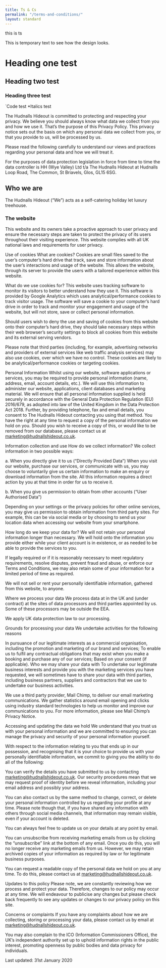 ```yaml
---
title: Ts & Cs
permalink: "/terms-and-conditions/"
layout: standard
---
```


this is ts

This is temporary text to see how the design looks. 

# Heading one test
## Heading two test
### Heading three test
`Code test
*Italics test


The Hudnalls Hideout is committed to protecting and respecting your privacy. We believe you should always know what data we collect from you and how we use it. That’s the purpose of this Privacy Policy.
This privacy notice sets out the basis on which any personal data we collect from you, or that you provide to us, will be processed by us.

Please read the following carefully to understand our views and practices regarding your personal data and how we will treat it.

For the purposes of data protection legislation in force from time to time the data controller is HH (Wye Valley) Ltd t/a The Hudnalls Hideout at Hudnalls Loop Road, The Common, St Briavels, Glos, GL15 6SG.

## **Who we are**
The Hudnalls Hideout (“We”) acts as a self-catering holiday let luxury treehouse.

### **The website**
This website and its owners take a proactive approach to user privacy and ensure the necessary steps are taken to protect the privacy of its users throughout their visiting experience. This website complies with all UK national laws and requirements for user privacy.

Use of cookies
What are cookies?
Cookies are small files saved to the user’s computer’s hard drive that track, save and store information about the user’s interactions and usage of the website. This allows the website, through its server to provide the users with a tailored experience within this website.

What do we use cookies for?
This website uses tracking software to monitor its visitors to better understand how they use it. This software is provided by Google Analytics which uses analytical/performance cookies to track visitor usage. The software will save a cookie to your computer’s hard drive in order to track and monitor your engagement and usage of the website, but will not store, save or collect personal information.

Should users wish to deny the use and saving of cookies from this website onto their computer’s hard drive, they should take necessary steps within their web browser’s security settings to block all cookies from this website and its external serving vendors.

Please note that third parties (including, for example, advertising networks and providers of external services like web traffic analysis services) may also use cookies, over which we have no control. These cookies are likely to be analytical/performance cookies or targeting cookies.

Personal Information
Whilst using our website, software applications or services, you may be required to provide personal information (name, address, email, account details, etc.). We will use this information to administer our website, applications, client databases and marketing material. We will ensure that all personal information supplied is held securely in accordance with the General Data Protection Regulation (EU) 2016/679, as adopted into law of the United Kingdom in the Data Protection Act 2018. Further, by providing telephone, fax and email details, you consent to The Hudnalls Hideout contacting you using that method. You have the right at any time to request a copy of the personal information we hold on you. Should you wish to receive a copy of this, or would like to be removed from our database, please contact us at marketing@hudnallshideout.co.uk.

Information collection and use
How do we collect information?
We collect information in two possible ways:

a. When you directly give it to us (“Directly Provided Data”)
When you visit our website, purchase our services, or communicate with us, you may choose to voluntarily give us certain information to make an enquiry or download information from the site. All this information requires a direct action by you at that time in order for us to receive it.

b. When you give us permission to obtain from other accounts (“User Authorised Data”)

Depending on your settings or the privacy policies for other online services, you may give us permission to obtain information from third party sites. For example, this can be via social media or by choosing to send us your location data when accessing our website from your smartphone.

How long do we keep your data for?
We will not retain your personal information longer than necessary. We will hold onto the information you provide either while your client account is in existence, or as needed to be able to provide the services to you.

If legally required or if it is reasonably necessary to meet regulatory requirements, resolve disputes, prevent fraud and abuse, or enforce our Terms and Conditions, we may also retain some of your information for a limited period of time as required.

We will not sell or rent your personally identifiable information, gathered from this website, to anyone.

Where we process your data
We process data at in the UK and (under contract) at the sites of data processors and third parties appointed by us. Some of these processors may be outside the EEA.

We apply UK data protection law to our processing.

Grounds for processing your data
We undertake activities for the following reasons

In pursuance of our legitimate interests as a commercial organisation, including the promotion and marketing of our brand and services;
To enable us to fulfil any contractual obligations that may exist when you make a booking and purchase any of our services;
Based on your consent (if applicable).
Who we may share your data with
To undertake our legitimate business interests and provide you with the marketing services you have requested, we will sometimes have to share your data with third parties, including business partners, suppliers and contractors that we use to undertake our business activities.

We use a third party provider, Mail Chimp, to deliver our email marketing communications. We gather statistics around email opening and clicks using industry standard technologies to help us monitor and improve our communications to you. For more information, please see Mail Chimp’s Privacy Notice.

Accessing and updating the data we hold
We understand that you trust us with your personal information and we are committed to ensuring you can manage the privacy and security of your personal information yourself.

With respect to the information relating to you that ends up in our possession, and recognising that it is your choice to provide us with your personally identifiable information, we commit to giving you the ability to do all of the following:

You can verify the details you have submitted to us by contacting marketing@hudnallshideout.co.uk. Our security procedures mean that we may request proof of identity before we reveal information, including your email address and possibly your address.

You can also contact us by the same method to change, correct, or delete your personal information controlled by us regarding your profile at any time. Please note though that, if you have shared any information with others through social media channels, that information may remain visible, even if your account is deleted.

You can always feel free to update us on your details at any point by email.

You can unsubscribe from receiving marketing emails from us by clicking the “unsubscribe” link at the bottom of any email. Once you do this, you will no longer receive any marketing emails from us. However, we may retain archived copies of your information as required by law or for legitimate business purposes.

You can request a readable copy of the personal data we hold on you at any time. To do this, please contact us at marketing@hudnallshideout.co.uk.

Updates to this policy
Please note, we are constantly reviewing how we process and protect your data. Therefore, changes to our policy may occur at any time. We will endeavour to publicise any changes but please check back frequently to see any updates or changes to our privacy policy on this site.

Concerns or complaints
If you have any complaints about how we are collecting, storing or processing your data, please contact us by email at marketing@hudnallshideout.co.uk.

You may also complain to the ICO (Information Commissioners Office), the UK’s independent authority set up to uphold information rights in the public interest, promoting openness by public bodies and data privacy for individuals.

Last updated: 31st January 2020